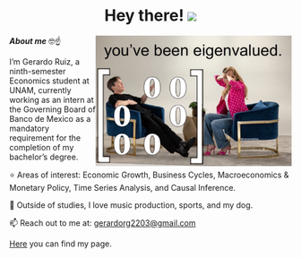 <h1 align="center"><b>Hey there! </b><img src="https://media.giphy.com/media/hvRJCLFzcasrR4ia7z/giphy.gif" width="35"></h1>

<img align="right" width="350px" alt="Unicorn" src="https://github.com/gerardorglz/gerardorglz/blob/main/IMG_3645.JPG" />

***About me*** 🤓☝️

I’m Gerardo Ruiz, a ninth-semester Economics student at UNAM, currently working as an intern at the Governing Board of Banco de Mexico as a mandatory requirement for the completion of my bachelor’s degree.
  
⭐ Areas of interest: Economic Growth, Business Cycles, Macroeconomics & Monetary Policy, Time Series Analysis, and Causal Inference.

👀 Outside of studies, I love music production, sports, and my dog.

📫 Reach out to me at: <a href="mailto:gerardorg2203@gmail.com">gerardorg2203@gmail.com</a>

<a href="https://gerardorglz.github.io/gerardoruizg//">Here</a> you can find my page.
</div>

